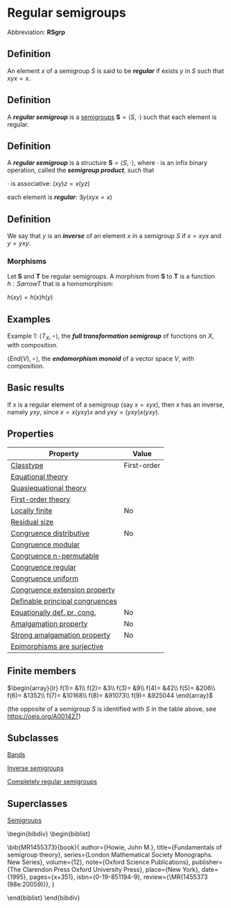 # Regular semigroups

Abbreviation: **RSgrp**
## Definition
An element $x$ of a semigroup $S$ is said to be ***regular*** if exists $y$ in $S$ such that $xyx=x$. 

## Definition
A ***regular semigroup*** is a [semigroups](semigroups.md) $\mathbf{S}=\langle
S,\cdot \rangle$ such that
each element is regular.


## Definition
A ***regular semigroup*** is a structure $\mathbf{S}=\langle
S,\cdot \rangle$, where $\cdot$ is an infix binary operation, called
the ***semigroup product***, such that


$\cdot$ is associative:  $(xy)z=x(yz)$


each element is ***regular***:  $\exists y(xyx=x)$

## Definition
We say that $y$ is an ***inverse*** of an element $x$ in a semigroup $S$ if $x=xyx$ and $y=yxy$.  


### Morphisms
Let $\mathbf{S}$ and $\mathbf{T}$ be regular semigroups. A morphism from 
$\mathbf{S}$ to $\mathbf{T}$ is a function $h:Sarrow T$ that is a
homomorphism: 

$h(xy)=h(x)h(y)$

## Examples
Example 1: $\langle T_X,\circ\rangle$, the ***full transformation semigroup*** of functions on $X$, with composition.

$\langle End(V),\circ\rangle$, the ***endomorphism monoid*** of a vector space $V$, with composition.



## Basic results
If $x$ is a regular element of a semigroup (say $x=xyx$), then $x$ has an inverse, namely $yxy$, since $x=x(yxy)x$ and $yxy=(yxy)x(yxy)$. 

## Properties


|Property|Value|
|---|---|
|[Classtype](classtype.md)  |First-order |
|[Equational theory](equational_theory.md)  | |
|[Quasiequational theory](quasiequational_theory.md)  | |
|[First-order theory](first-order_theory.md)  | |
|[Locally finite](locally_finite.md)  |No |
|[Residual size](residual_size.md)  | |
|[Congruence distributive](congruence_distributive.md)  |No |
|[Congruence modular](congruence_modular.md)  | |
|[Congruence n-permutable](congruence_n-permutable.md)  | |
|[Congruence regular](congruence_regular.md)  | |
|[Congruence uniform](congruence_uniform.md)  | |
|[Congruence extension property](congruence_extension_property.md)  | |
|[Definable principal congruences](definable_principal_congruences.md)  | |
|[Equationally def. pr. cong.](equationally_def._pr._cong..md)  |No |
|[Amalgamation property](amalgamation_property.md)  |No |
|[Strong amalgamation property](strong_amalgamation_property.md)  |No |
|[Epimorphisms are surjective](epimorphisms_are_surjective.md)  | |
## Finite members

$\begin{array}{lr}
f(1)= &1\\
f(2)= &3\\
f(3)= &9\\
f(4)= &42\\
f(5)= &206\\
f(6)= &1352\\
f(7)= &10168\\
f(8)= &91073\\
f(9)= &925044
\end{array}$

(the opposite of a semigroup $S$ is identified with $S$ in the table above, see https://oeis.org/A001427)

## Subclasses
[Bands](bands.md) 

[Inverse semigroups](inverse_semigroups.md) 

[Completely regular semigroups](completely_regular_semigroups.md) 

## Superclasses
[Semigroups](semigroups.md) 


\begin{bibdiv}
\begin{biblist}

\bib{MR1455373}{book}{
   author={Howie, John M.},
   title={Fundamentals of semigroup theory},
   series={London Mathematical Society Monographs. New Series},
   volume={12},
   note={Oxford Science Publications},
   publisher={The Clarendon Press Oxford University Press},
   place={New York},
   date={1995},
   pages={x+351},
   isbn={0-19-851194-9},
   review={\MR{1455373 (98e:20059)}},
}

\end{biblist}
\end{bibdiv}

